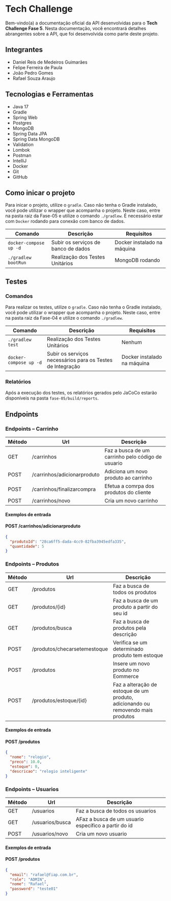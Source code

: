 # Tech Challenge

Bem-vindo(a) a documentação oficial da API desenvolvidas para o **Tech Challenge Fase 5**. Nesta documentação, você
encontrará detalhes abrangentes sobre a API, que foi desenvolvida como parte deste projeto.

## Integrantes

- Daniel Reis de Medeiros Guimarães
- Felipe Ferreira de Paula
- João Pedro Gomes
- Rafael Souza Araujo

## Tecnologias e Ferramentas

- Java 17
- Gradle
- Spring Web
- Postgres
- MongoDB
- Spring Data JPA
- Spring Data MongoDB
- Validation
- Lombok
- Postman
- IntelliJ
- Docker
- Git
- GitHub

## Como inicar o projeto

Para inicar o projeto, utilize o `gradle`. Caso não tenha o Gradle instalado, você pode utilizar o wrapper que
acompanha o projeto. Neste caso, entre na pasta raiz da Fase-05 e utilize o comando `./gradlew`.
É necessário estar com `Docker` rodando para conexão com banco de dados.

| Comando                | Descrição                           | Requisitos                  |
|------------------------|-------------------------------------|-----------------------------|
| `docker-compose up -d` | Subir os serviços de banco de dados | Docker instalado na máquina |
| `./gradlew bootRun`    | Realização dos Testes Unitários     | MongoDB rodando             |

## Testes

### Comandos

Para realizar os testes, utilize o `gradle`. Caso não tenha o Gradle instalado, você pode utilizar o wrapper que
acompanha o projeto. Neste caso, entre na pasta raiz da Fase-04 e utilize o comando `./gradlew`.

| Comando                     | Descrição                                                  | Requisitos                  |
|-----------------------------|------------------------------------------------------------|-----------------------------|
| `./gradlew test`            | Realização dos Testes Unitários                            | Nenhum                      |
| `docker-compose up -d`      | Subir os serviços necessários para os Testes de Integração | Docker instalado na máquina |

### Relatórios

Após a execução dos testes, os relatórios gerados pelo JaCoCo estarão disponíveis na pasta `fase-05/build/reports`.

## Endpoints

### Endpoints – Carrinho

| Método | Url                                       | Descrição                                                 |
|--------|-------------------------------------------|-----------------------------------------------------------|
| GET    | /carrinhos                                | Faz a busca de um carrinho pelo código de usuario         |                             
| POST   | /carrinhos/adicionarproduto               | Adiciona um novo produto ao carrinho                      |                             
| POST   | /carrinhos/finalizarcompra                | Efetua a comrpa dos produtos do cliente                   | 
| POST   | /carrinhos/novo                           | Cria um novo carrinho                                     | 

#### Exemplos de entrada

#### POST /carrinhos/adicionarproduto

```json
{
  "produtoId": "28ca6ff5-dada-4cc9-82fba3945edfa335",
  "quantidade": 5
}
```

### Endpoints – Produtos

| Método | Url                          | Descrição                                                                        |
|--------|------------------------------|----------------------------------------------------------------------------------|
| GET    | /produtos                    | Faz a busca de todos os produtos                                                 |                             
| GET    | /produtos/{id}               | Faz a busca de um produto a partir do seu id                                     |                             
| GET    | /produtos/busca              | Faz a busca de produtos pela descrição                                           | 
| POST   | /produtos/checarsetemestoque | Verifica se um determinado produto tem estoque                                   |    
| POST   | /produtos                    | Insere um novo produto no Eommerce                                               | 
| POST   | /produtos/estoque/{id}       | Faz a alteração de estoque de um produto, adicionando ou removendo mais produtos |                             

#### Exemplos de entrada

#### POST /produtos

```json
{
  "nome": "relogio",
  "preco": 10.0,
  "estoque": 0,
  "descricao": "relogio inteligente"
}
```

### Endpoints – Usuarios

| Método | Url             | Descrição                                            |
|--------|-----------------|------------------------------------------------------|
| GET    | /usuarios       | Faz a busca de todos os usuarios                     |                             
| GET    | /usuarios/busca | AFaz a busca de um usuario específico a partir do id |                             
| POST   | /usuarios/novo  | Cria um novo usuario                                 | 

#### Exemplos de entrada

#### POST /produtos

```json
{
  "email": "rafael@fiap.com.br",
  "role": "ADMIN",
  "nome": "Rafael",
  "password": "teste01"
}
```

                           




